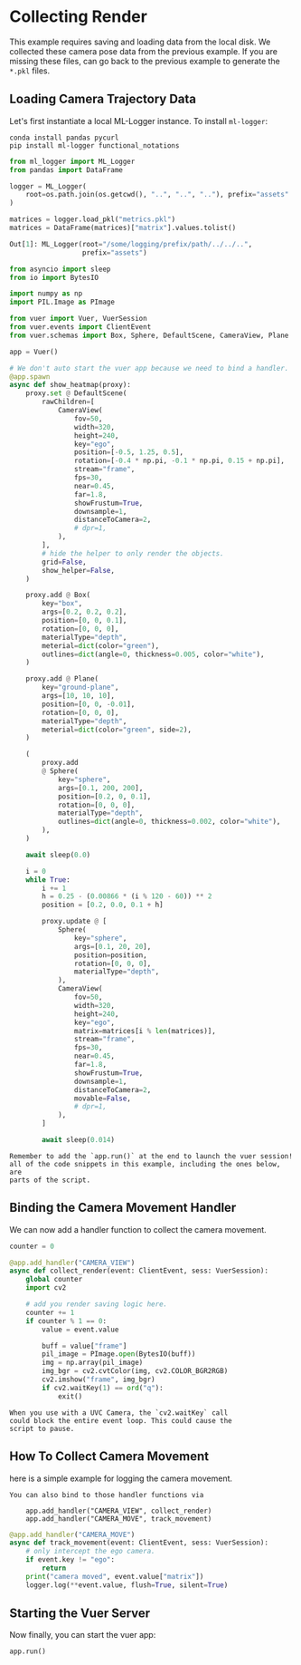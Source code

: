 
# Collecting Render

This example requires saving and loading data from the local disk. We
collected these camera pose data from the previous example. If you are
missing these files, can go back to the previous example to generate
the `*.pkl` files.

## Loading Camera Trajectory Data

Let's first instantiate a local ML-Logger instance. To install `ml-logger`:

```shell
conda install pandas pycurl
pip install ml-logger functional_notations
```

```python
from ml_logger import ML_Logger
from pandas import DataFrame

logger = ML_Logger(
    root=os.path.join(os.getcwd(), "..", "..", ".."), prefix="assets"
)

matrices = logger.load_pkl("metrics.pkl")
matrices = DataFrame(matrices)["matrix"].values.tolist()
```

```python
Out[1]: ML_Logger(root="/some/logging/prefix/path/../../..", 
                  prefix="assets")
```

```python
from asyncio import sleep
from io import BytesIO

import numpy as np
import PIL.Image as PImage

from vuer import Vuer, VuerSession
from vuer.events import ClientEvent
from vuer.schemas import Box, Sphere, DefaultScene, CameraView, Plane

app = Vuer()

# We don't auto start the vuer app because we need to bind a handler.
@app.spawn
async def show_heatmap(proxy):
    proxy.set @ DefaultScene(
        rawChildren=[
            CameraView(
                fov=50,
                width=320,
                height=240,
                key="ego",
                position=[-0.5, 1.25, 0.5],
                rotation=[-0.4 * np.pi, -0.1 * np.pi, 0.15 + np.pi],
                stream="frame",
                fps=30,
                near=0.45,
                far=1.8,
                showFrustum=True,
                downsample=1,
                distanceToCamera=2,
                # dpr=1,
            ),
        ],
        # hide the helper to only render the objects.
        grid=False,
        show_helper=False,
    )

    proxy.add @ Box(
        key="box",
        args=[0.2, 0.2, 0.2],
        position=[0, 0, 0.1],
        rotation=[0, 0, 0],
        materialType="depth",
        meterial=dict(color="green"),
        outlines=dict(angle=0, thickness=0.005, color="white"),
    )

    proxy.add @ Plane(
        key="ground-plane",
        args=[10, 10, 10],
        position=[0, 0, -0.01],
        rotation=[0, 0, 0],
        materialType="depth",
        meterial=dict(color="green", side=2),
    )

    (
        proxy.add
        @ Sphere(
            key="sphere",
            args=[0.1, 200, 200],
            position=[0.2, 0, 0.1],
            rotation=[0, 0, 0],
            materialType="depth",
            outlines=dict(angle=0, thickness=0.002, color="white"),
        ),
    )

    await sleep(0.0)

    i = 0
    while True:
        i += 1
        h = 0.25 - (0.00866 * (i % 120 - 60)) ** 2
        position = [0.2, 0.0, 0.1 + h]

        proxy.update @ [
            Sphere(
                key="sphere",
                args=[0.1, 20, 20],
                position=position,
                rotation=[0, 0, 0],
                materialType="depth",
            ),
            CameraView(
                fov=50,
                width=320,
                height=240,
                key="ego",
                matrix=matrices[i % len(matrices)],
                stream="frame",
                fps=30,
                near=0.45,
                far=1.8,
                showFrustum=True,
                downsample=1,
                distanceToCamera=2,
                movable=False,
                # dpr=1,
            ),
        ]

        await sleep(0.014)
```


```{admonition} The code below is also needed!
Remember to add the `app.run()` at the end to launch the vuer session!
all of the code snippets in this example, including the ones below, are
parts of the script.
```

## Binding the Camera Movement Handler

We can now add a handler function to collect the camera movement.


```python
counter = 0

@app.add_handler("CAMERA_VIEW")
async def collect_render(event: ClientEvent, sess: VuerSession):
    global counter
    import cv2

    # add you render saving logic here.
    counter += 1
    if counter % 1 == 0:
        value = event.value

        buff = value["frame"]
        pil_image = PImage.open(BytesIO(buff))
        img = np.array(pil_image)
        img_bgr = cv2.cvtColor(img, cv2.COLOR_BGR2RGB)
        cv2.imshow("frame", img_bgr)
        if cv2.waitKey(1) == ord("q"):
            exit()
```


```{admonition} OpenCV waitKey blocks the event loop!
When you use with a UVC Camera, the `cv2.waitKey` call
could block the entire event loop. This could cause the
script to pause. 
```

## How To Collect Camera Movement

here is a simple example for logging the camera movement. 

```{admonition} Alternative Syntax
You can also bind to those handler functions via

    app.add_handler("CAMERA_VIEW", collect_render)
    app.add_handler("CAMERA_MOVE", track_movement)

```


```python
@app.add_handler("CAMERA_MOVE")
async def track_movement(event: ClientEvent, sess: VuerSession):
    # only intercept the ego camera.
    if event.key != "ego":
        return
    print("camera moved", event.value["matrix"])
    logger.log(**event.value, flush=True, silent=True)
```

## Starting the Vuer Server

Now finally, you can start the vuer app:

```python
app.run()
```
